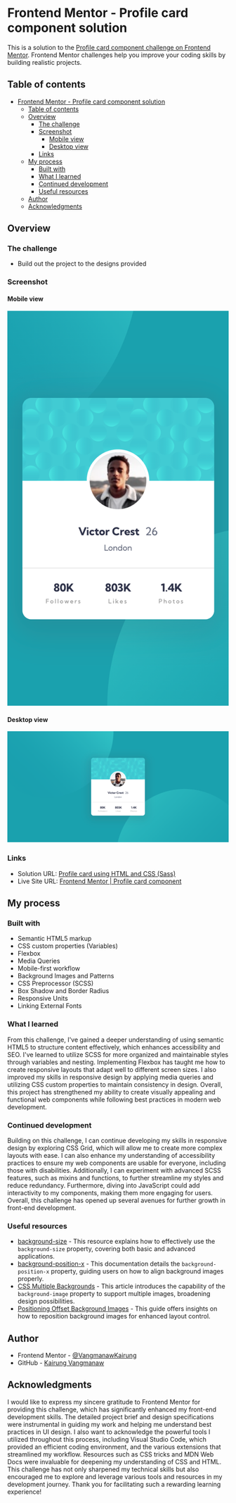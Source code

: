 # Frontend Mentor - Profile card component solution

This is a solution to the [Profile card component challenge on Frontend Mentor](https://www.frontendmentor.io/challenges/profile-card-component-cfArpWshJ). Frontend Mentor challenges help you improve your coding skills by building realistic projects. 

## Table of contents

- [Frontend Mentor - Profile card component solution](#frontend-mentor---profile-card-component-solution)
  - [Table of contents](#table-of-contents)
  - [Overview](#overview)
    - [The challenge](#the-challenge)
    - [Screenshot](#screenshot)
      - [Mobile view](#mobile-view)
      - [Desktop view](#desktop-view)
    - [Links](#links)
  - [My process](#my-process)
    - [Built with](#built-with)
    - [What I learned](#what-i-learned)
    - [Continued development](#continued-development)
    - [Useful resources](#useful-resources)
  - [Author](#author)
  - [Acknowledgments](#acknowledgments)


## Overview

### The challenge

- Build out the project to the designs provided

### Screenshot

#### Mobile view
![](./sources/screenshots/Moile%20view.png)

#### Desktop view
![](./sources/screenshots/Desktop%20view.html.png)

### Links

- Solution URL: [Profile card using HTML and CSS (Sass)](https://www.frontendmentor.io/solutions/profile-card-using-html-and-css-sass-Kjyr8Ubgo6)
- Live Site URL: [Frontend Mentor | Profile card component](https://vangmanawkairung.github.io/Frontend-Mentor_profile-card-component/)

## My process

### Built with

- Semantic HTML5 markup
- CSS custom properties (Variables)
- Flexbox
- Media Queries
- Mobile-first workflow
- Background Images and Patterns
- CSS Preprocessor (SCSS)
- Box Shadow and Border Radius
- Responsive Units
- Linking External Fonts

### What I learned

From this challenge, I've gained a deeper understanding of using semantic HTML5 to structure content effectively, which enhances accessibility and SEO. I've learned to utilize SCSS for more organized and maintainable styles through variables and nesting. Implementing Flexbox has taught me how to create responsive layouts that adapt well to different screen sizes. I also improved my skills in responsive design by applying media queries and utilizing CSS custom properties to maintain consistency in design. Overall, this project has strengthened my ability to create visually appealing and functional web components while following best practices in modern web development.

### Continued development

Building on this challenge, I can continue developing my skills in responsive design by exploring CSS Grid, which will allow me to create more complex layouts with ease. I can also enhance my understanding of accessibility practices to ensure my web components are usable for everyone, including those with disabilities. Additionally, I can experiment with advanced SCSS features, such as mixins and functions, to further streamline my styles and reduce redundancy. Furthermore, diving into JavaScript could add interactivity to my components, making them more engaging for users. Overall, this challenge has opened up several avenues for further growth in front-end development.

### Useful resources

- [background-size](https://developer.mozilla.org/en-US/docs/Web/CSS/background-size) - This resource explains how to effectively use the `background-size` property, covering both basic and advanced applications.
- [background-position-x](https://developer.mozilla.org/en-US/docs/Web/CSS/background-position-x) - This documentation details the `background-position-x` property, guiding users on how to align background images properly.
- [CSS Multiple Backgrounds](https://www.w3schools.com/css/css3_backgrounds.asp) - This article introduces the capability of the `background-image` property to support multiple images, broadening design possibilities.
- [Positioning Offset Background Images](https://css-tricks.com/positioning-offset-background-images/) - This guide offers insights on how to reposition background images for enhanced layout control.


## Author

- Frontend Mentor - [@VangmanawKairung](https://www.frontendmentor.io/profile/VangmanawKairung)
- GitHub - [Kairung Vangmanaw](https://github.com/VangmanawKairung)

## Acknowledgments

I would like to express my sincere gratitude to Frontend Mentor for providing this challenge, which has significantly enhanced my front-end development skills. The detailed project brief and design specifications were instrumental in guiding my work and helping me understand best practices in UI design. I also want to acknowledge the powerful tools I utilized throughout this process, including Visual Studio Code, which provided an efficient coding environment, and the various extensions that streamlined my workflow. Resources such as CSS tricks and MDN Web Docs were invaluable for deepening my understanding of CSS and HTML. This challenge has not only sharpened my technical skills but also encouraged me to explore and leverage various tools and resources in my development journey. Thank you for facilitating such a rewarding learning experience!

